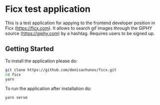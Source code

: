 # Ficx test application 

This is a test application for appying to the frontend developer position in Ficx (https://ficx.com). It allows to search gif images through the GIPHY source (https://giphy.com) by a hashtag. Requires users to be signed up.

## Getting Started

To install the application please do:
```bash
git clone https://github.com/denisachunov/ficx.git
cd ficx
yarn
```

To run the application after installation do:
```bash
yarn serve
```
